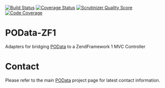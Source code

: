 [![Build Status](https://travis-ci.org/POData/POData-ZF1.png?branch=master)](https://travis-ci.org/POData/POData-ZF1)
[![Coverage Status](https://coveralls.io/repos/POData/POData-ZF1/badge.png)](https://coveralls.io/r/POData/POData-ZF1)
[![Scrutinizer Quality Score](https://scrutinizer-ci.com/g/POData/POData-ZF1/badges/quality-score.png?s=14dfbe554adb5a9d4f564a10b839d51c30ac15c8)](https://scrutinizer-ci.com/g/POData/POData-ZF1/)
[![Code Coverage](https://scrutinizer-ci.com/g/POData/POData-ZF1/badges/coverage.png?s=3f18fde638ad769a4bdd7008cf803f596689133f)](https://scrutinizer-ci.com/g/POData/POData-ZF1/)

POData-ZF1
==========

Adapters for bridging [POData](https://github.com/POData/POData) to a ZendFramework 1 MVC Controller


Contact
============
Please refer to the main [POData](https://github.com/POData/POData) project page for latest contact information.
